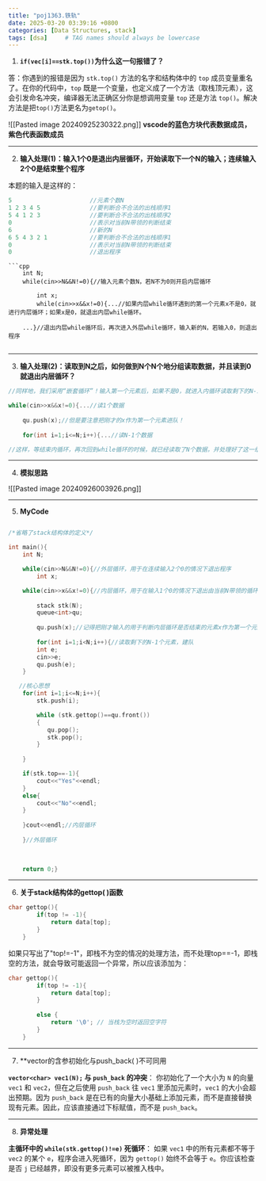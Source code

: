 ```yaml
---
title: "poj1363.铁轨"
date: 2025-03-20 03:39:16 +0800
categories: [Data Structures, stack]
tags: [dsa]     # TAG names should always be lowercase
---
```

1. **`if(vec[i]==stk.top())`为什么这一句报错了？** 

答：你遇到的报错是因为 `stk.top()` 方法的名字和结构体中的 `top` 成员变量重名了。在你的代码中，`top` 既是一个变量，也定义成了一个方法（取栈顶元素），这会引发命名冲突，编译器无法正确区分你是想调用变量 `top` 还是方法 `top()`。解决方法是把`top()`方法更名为`getop()`。

![[Pasted image 20240925230322.png]]
**vscode的蓝色方块代表数据成员，紫色代表函数成员** 

---

2. **输入处理(1)：输入1个0是退出内层循环，开始读取下一个N的输入；连续输入2个0是结束整个程序** 

本题的输入是这样的：
```cpp
5                      //元素个数N
1 2 3 4 5              //要判断合不合法的出栈顺序1
5 4 1 2 3              //要判断合不合法的出栈顺序2
0                      //表示对当前N带领的判断结束
6                      //新的N
6 5 4 3 2 1            //要判断合不合法的出栈顺序1
0                      //表示对当前N带领的判断结束
0                      //退出程序
```

```
```cpp
	int N;
    while(cin>>N&&N!=0){//输入元素个数N，若N不为0则开启内层循环
    	
    	int x;
	    while(cin>>x&&x!=0){...//如果内层while循环遇到的第一个元素x不是0，就进行内层循环；如果x是0，就退出内层while循环。

	...}//退出内层while循环后，再次进入外层while循环，输入新的N，若输入0，则退出程序
    
```

---

3. **输入处理(2)：读取到N之后，如何做到N个N个地分组读取数据，并且读到0就退出内层循环？**

```cpp
//同样地，我们采用“嵌套循环”！输入第一个元素后，如果不是0，就进入内循环读取剩下的N-1个元素

while(cin>>x&&x!=0){...//读1个数据
	
	qu.push(x);//但是要注意把刚才的x作为第一个元素进队！
	
	for(int i=1;i<=N;i++){...//读N-1个数据

//这样，等结束内循环，再次回到while循环的时候，就已经读取了N个数据，并处理好了这一组的yes or no判断；然后开始下一组N个数据的处理。

```

---

4. **模拟思路**

![[Pasted image 20240926003926.png]]

---
5. **MyCode**

```cpp

/*省略了stack结构体的定义*/

int main(){
    int N;

    while(cin>>N&&N!=0){//外层循环，用于在连续输入2个0的情况下退出程序
    	int x;

    while(cin>>x&&x!=0){//内层循环，用于在输入1个0的情况下退出由当前N带领的循环，读取新的N
		
		stack stk(N);
    	queue<int>qu;
        
        qu.push(x);//记得把刚才输入的用于判断内层循环是否结束的元素x作为第一个元素入队
        
        for(int i=1;i<N;i++){//读取剩下的N-1个元素，建队
        int e;
        cin>>e;
        qu.push(e);
    }

   //核心思想
    for(int i=1;i<=N;i++){
        stk.push(i);

        while (stk.gettop()==qu.front())
        {
           qu.pop();
           stk.pop();
        }
        
    }

    if(stk.top==-1){
        cout<<"Yes"<<endl;
    }
    else{
        cout<<"No"<<endl;
    }
    
    }cout<<endl;//内层循环
    
	}//外层循环
    
    

    return 0;}
```

---
6. **关于stack结构体的gettop( )函数** 

```cpp
char gettop(){
        if(top != -1){
            return data[top];
        } 
    }
```

如果只写出了"top!=-1"，即栈不为空的情况的处理方法，而不处理top\==-1，即栈空的方法，就会导致可能返回一个异常，所以应该添加为：

```cpp
char gettop(){
        if(top != -1){
            return data[top];
        } 
        
        else {
            return '\0'; // 当栈为空时返回空字符
        }
    }
```

---
7. **vector的含参初始化与push_back( )不可同用

**`vector<char> vec1(N);` 与 `push_back` 的冲突**： 你初始化了一个大小为 `N` 的向量 `vec1` 和 `vec2`，但在之后使用 `push_back` 往 `vec1` 里添加元素时，`vec1` 的大小会超出预期。因为 `push_back` 是在已有的向量大小基础上添加元素，而不是直接替换现有元素。因此，应该直接通过下标赋值，而不是 `push_back`。

---
8. **异常处理**

**主循环中的 `while(stk.gettop()!=e)` 死循环**： 如果 `vec1` 中的所有元素都不等于 `vec2` 的某个 `e`，程序会进入死循环，因为 `gettop()` 始终不会等于 `e`。你应该检查是否 `j` 已经越界，即没有更多元素可以被推入栈中。
